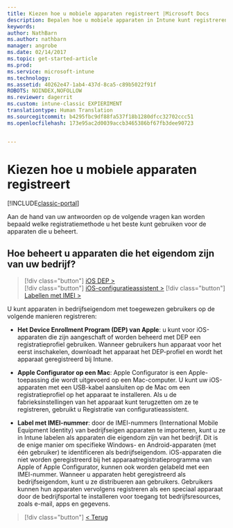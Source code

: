 ```yaml
---
title: Kiezen hoe u mobiele apparaten registreert |Microsoft Docs
description: Bepalen hoe u mobiele apparaten in Intune kunt registreren door enkele eenvoudige vragen te beantwoorden
keywords: 
author: NathBarn
ms.author: nathbarn
manager: angrobe
ms.date: 02/14/2017
ms.topic: get-started-article
ms.prod: 
ms.service: microsoft-intune
ms.technology: 
ms.assetid: 40262e47-1ab4-437d-8ca5-c89b5022f91f
ROBOTS: NOINDEX,NOFOLLOW
ms.reviewer: dagerrit
ms.custom: intune-classic EXPIERIMENT
translationtype: Human Translation
ms.sourcegitcommit: b4295fbc9df88fa537f18b1280dfcc32702ccc51
ms.openlocfilehash: 173e95ac2d0039accb3465386bf67fb3dee90723


---
```

# <a name="choose-how-to-enroll-mobile-devices"></a>Kiezen hoe u mobiele apparaten registreert

[!INCLUDE[classic-portal](../includes/classic-portal.md)]

Aan de hand van uw antwoorden op de volgende vragen kan worden bepaald welke registratiemethode u het beste kunt gebruiken voor de apparaten die u beheert.

## <a name="how-will-you-manage-dedicated-corporate-owned-devices"></a>**Hoe beheert u apparaten die het eigendom zijn van uw bedrijf?**

  > [!div class="button"]
[iOS DEP >](/intune/deploy-use/ios-device-enrollment-program-in-microsoft-intune)  
> [!div class="button"]
[iOS-configuratieassistent >](/intune/deploy-use/ios-setup-assistant-enrollment-in-microsoft-intune)
> [!div class="button"]
[Labellen met IMEI >](/intune/deploy-use/specify-corporate-owned-devices-with-international-mobile-equipment-identity-imei-numbers)

  U kunt apparaten in bedrijfseigendom met toegewezen gebruikers op de volgende manieren registreren:

  - **Het Device Enrollment Program (DEP) van Apple**: u kunt voor iOS-apparaten die zijn aangeschaft of worden beheerd met DEP een registratieprofiel gebruiken. Wanneer gebruikers hun apparaat voor het eerst inschakelen, downloadt het apparaat het DEP-profiel en wordt het apparaat geregistreerd bij Intune.

  - **Apple Configurator op een Mac**: Apple Configurator is een Apple-toepassing die wordt uitgevoerd op een Mac-computer. U kunt uw iOS-apparaten met een USB-kabel aansluiten op de Mac om een registratieprofiel op het apparaat te installeren. Als u de fabrieksinstellingen van het apparaat kunt terugzetten om ze te registreren, gebruikt u Registratie van configuratieassistent.

  - **Label met IMEI-nummer**: door de IMEI-nummers (International Mobile Equipment Identity) van bedrijfseigen apparaten te importeren, kunt u ze in Intune labelen als apparaten die eigendom zijn van het bedrijf. Dit is de enige manier om specifieke Windows- en Android-apparaten (met één gebruiker) te identificeren als bedrijfseigendom. iOS-apparaten die niet worden geregistreerd bij het apparaatregistratieprogramma van Apple of Apple Configurator, kunnen ook worden gelabeld met een IMEI-nummer. Wanneer u apparaten hebt geregistreerd als bedrijfseigendom, kunt u ze distribueren aan gebruikers. Gebruikers kunnen hun apparaten vervolgens registreren als een speciaal apparaat door de bedrijfsportal te installeren voor toegang tot bedrijfsresources, zoals e-mail, apps en gegevens.

  > [!div class="button"]
  [< Terug](choose-how-to-enroll-devices3.md)



<!--HONumber=Feb17_HO3-->


